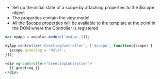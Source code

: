 * Set up the initial state of a scope by attaching properties to the $scope object
* The properties contain the view model
* All the $scope properties will be available to the template at the point in the DOM where the Controller is registered

```js
var myApp = angular.module('myApp',[]);

myApp.controller('GreetingController', ['$scope', function($scope) {
  $scope.greeting = 'Hola!';
}]);
```

```html
<div ng-controller="GreetingController">
  {{ greeting }}
</div>
```
